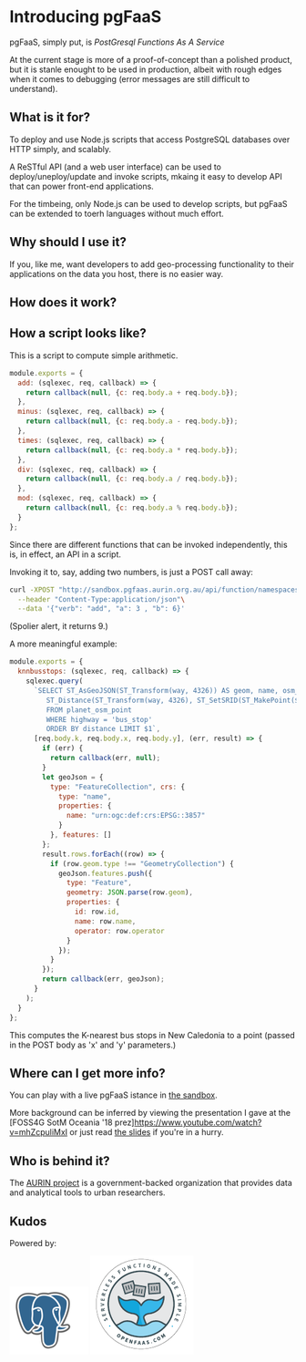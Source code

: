 
# Introducing pgFaaS


pgFaaS, simply put, is *PostGresql Functions As A Service*

At the current stage is more of a proof-of-concept than a polished product, but it is stanle enought to be used in production, 
albeit with rough edges when it comes to debugging (error messages are still difficult to understand). 


## What is it for?

To deploy and use Node.js scripts that access PostgreSQL databases over HTTP simply, and scalably.

A ReSTful API (and a web user interface) can be used to deploy/uneploy/update and invoke scripts, mkaing it easy to develop API that can power front-end applications.

For the timbeing, only Node.js can be used to develop scripts, but pgFaaS can be extended to toerh languages without much effort. 


## Why should I use it?

If you, like me, want developers to add geo-processing functionality to their applications on the data you host, there is no easier way.  


## How does it work?


## How a script looks like?

This is a script to compute simple arithmetic.
```javascript
module.exports = {
  add: (sqlexec, req, callback) => {
    return callback(null, {c: req.body.a + req.body.b});
  },
  minus: (sqlexec, req, callback) => {
    return callback(null, {c: req.body.a - req.body.b});
  },
  times: (sqlexec, req, callback) => {
    return callback(null, {c: req.body.a * req.body.b});
  },
  div: (sqlexec, req, callback) => {
    return callback(null, {c: req.body.a / req.body.b});
  },
  mod: (sqlexec, req, callback) => {
    return callback(null, {c: req.body.a % req.body.b});
  }
};
```

Since there are different functions that can be invoked independently, this is, in effect, an API in a script.

Invoking it to, say, adding two numbers, is just a POST call away:
```bash
curl -XPOST "http://sandbox.pgfaas.aurin.org.au/api/function/namespaces/sample/math"\
  --header "Content-Type:application/json"\
  --data '{"verb": "add", "a": 3 , "b": 6}'
``` 
(Spolier alert, it returns 9.)


A more meaningful example:
```javascript
module.exports = {
  knnbusstops: (sqlexec, req, callback) => {
    sqlexec.query(
      `SELECT ST_AsGeoJSON(ST_Transform(way, 4326)) AS geom, name, osm_id AS id, operator,
         ST_Distance(ST_Transform(way, 4326), ST_SetSRID(ST_MakePoint($2, $3), 4326)) AS distance
         FROM planet_osm_point
         WHERE highway = 'bus_stop'
         ORDER BY distance LIMIT $1`,
      [req.body.k, req.body.x, req.body.y], (err, result) => {
        if (err) {
          return callback(err, null);
        }
        let geoJson = {
          type: "FeatureCollection", crs: {
            type: "name",
            properties: {
              name: "urn:ogc:def:crs:EPSG::3857"
            }
          }, features: []
        };
        result.rows.forEach((row) => {
          if (row.geom.type !== "GeometryCollection") {
            geoJson.features.push({
              type: "Feature",
              geometry: JSON.parse(row.geom),
              properties: {
                id: row.id,
                name: row.name,
                operator: row.operator
              }
            });
          }
        });
        return callback(err, geoJson);
      }
    );
  }
};  
```

This computes the K-nearest bus stops in New Caledonia to a point (passed in the POST body as 'x' and 'y' parameters.) 



## Where can I get more info?

You can play with a live pgFaaS istance in [the sandbox](http://sandbox.pgfaas.aurin.org.au).
 
More background can be inferred by viewing the presentation I gave at the [FOSS4G SotM Oceania '18 prez]https://www.youtube.com/watch?v=mhZcpuliMxI
or just read [the slides](https://docs.google.com/presentation/d/1D6HrRwEBD93NiIH4OxK7XgkwGulOHRIpYsuu6mNSG84/edit?usp=sharing) if you're in a hurry.


## Who is behind it?

The [AURIN project](https://aurin.org.au) is a government-backed organization that provides data and analytical tools to urban researchers.


## Kudos

Powered by:

![logo](https://raw.githubusercontent.com/AURIN/pgFaas/master/assets/postgresql.png "PostgreSQL")
![logo](https://raw.githubusercontent.com/AURIN/pgFaas/master/assets/openfaas.png "OpenFaaS")

